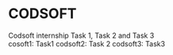 # CODSOFT
Codsoft internship Task 1, Task 2 and Task 3<br>
cosoft1: Task1
codsoft2: Task 2
codsoft3: Task3
